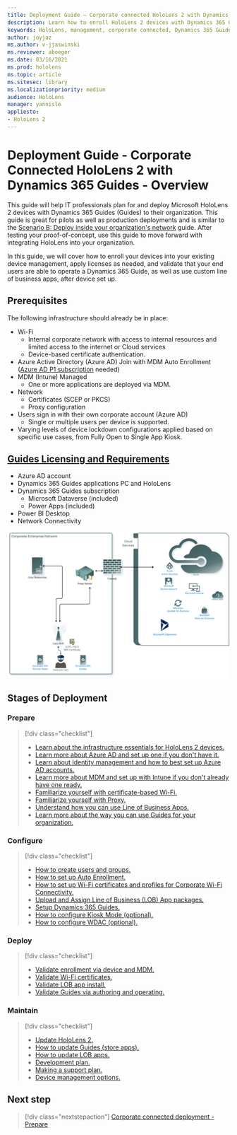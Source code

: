 ```yaml
---
title: Deployment Guide – Corporate connected HoloLens 2 with Dynamics 365 Guides - Overview
description: Learn how to enroll HoloLens 2 devices with Dynamics 365 Guides over a corporate Connected network.
keywords: HoloLens, management, corporate connected, Dynamics 365 Guides, AAD, Azure AD, MDM, Mobile Device Management
author: joyjaz
ms.author: v-jjaswinski
ms.reviewer: aboeger
ms.date: 03/16/2021
ms.prod: hololens
ms.topic: article
ms.sitesec: library
ms.localizationpriority: medium
audience: HoloLens
manager: yannisle
appliesto:
- HoloLens 2
---
```


# Deployment Guide - Corporate Connected HoloLens 2 with Dynamics 365 Guides - Overview

This guide will help IT professionals plan for and deploy Microsoft HoloLens 2 devices with Dynamics 365 Guides (Guides) to their organization. This guide is great for pilots as well as production deployments and is similar to the [Scenario B: Deploy inside your organization's network](https://docs.microsoft.com/hololens/common-scenarios#scenario-b-deploy-inside-your-organizations-network) guide. After testing your proof-of-concept, use this guide to move forward with integrating HoloLens into your organization.

In this guide, we will cover how to enroll your devices into your existing device management, apply licenses as needed, and validate that your end users are able to operate a Dynamics 365 Guide, as well as use custom line of business apps, after device set up. 

## Prerequisites

The following infrastructure should already be in place:
- Wi-Fi
    - Internal corporate network with access to internal resources and limited access to the internet or Cloud services
    - Device-based certificate authentication.
- Azure Active Directory (Azure AD) Join with MDM Auto Enrollment ([Azure AD P1 subscription](https://docs.microsoft.com/azure/active-directory/fundamentals/active-directory-whatis) needed)
- MDM (Intune) Managed
    - One or more applications are deployed via MDM.
- Network 
    - Certificates (SCEP or PKCS)
    - Proxy configuration
- Users sign in with their own corporate account (Azure AD)
    - Single or multiple users per device is supported.
- Varying levels of device lockdown configurations applied based on specific use cases, from Fully Open to Single App Kiosk.

## [Guides Licensing and Requirements](https://docs.microsoft.com/dynamics365/mixed-reality/guides/requirements#licensing-and-product-requirements)
- Azure AD account
- Dynamics 365 Guides applications PC and HoloLens
- Dynamics 365 Guides subscription
    - Microsoft Dataverse (included)
    - Power Apps (included)
- Power BI Desktop
- Network Connectivity

![Corp connected network diagram](./images/corpconnected-diagHL2-guides.png)

## Stages of Deployment
### Prepare
> [!div class="checklist"]
>- [Learn about the infrastructure essentials for HoloLens 2 devices.](hololens2-corp-connected-prepare.md#infrastructure-essentials)
>- [Learn more about Azure AD and set up one if you don't have it.](hololens2-corp-connected-prepare.md#azure-active-directory)
>- [Learn about Identity management and how to best set up Azure AD accounts.](hololens2-corp-connected-prepare.md#identity-management)
>- [Learn more about MDM and set up with Intune if you don't already have one ready.](hololens2-corp-connected-prepare.md#mobile-device-management)
>- [Familiarize yourself with certificate-based Wi-Fi.](hololens2-corp-connected-prepare.md#certificates)
>- [Familiarize yourself with Proxy.](hololens2-corp-connected-prepare.md#proxy)
>- [Understand how you can use Line of Business Apps.](hololens2-corp-connected-prepare.md#line-of-business-apps)
>- [Learn more about the way you can use Guides for your organization.](hololens2-corp-connected-prepare.md#guides-playbook)
### Configure
> [!div class="checklist"]
>- [How to create users and groups.](hololens2-corp-connected-configure.md#azure-users-and-groups)
>- [How to set up Auto Enrollment.](hololens2-corp-connected-configure.md#auto-enrollment-on-hololens-2)
>- [How to set up Wi-Fi certificates and profiles for Corporate Wi-Fi Connectivity.](hololens2-corp-connected-configure.md#corporate-wi-fi-connectivity)
>- [Upload and Assign Line of Business (LOB) App packages.](hololens2-corp-connected-configure.md#app-deployment)
>- [Setup Dynamics 365 Guides.](hololens2-corp-connected-configure.md#setup-guides-application-licenses-dataverse-and-authoring)
>- [How to configure Kiosk Mode (optional).](hololens2-corp-connected-configure.md#optional-kiosk-mode)
>- [How to configure WDAC (optional).](hololens2-corp-connected-configure.md#optional-wdac)
### Deploy
> [!div class="checklist"]
>-	[Validate enrollment via device and MDM.](hololens2-corp-connected-deploy.md#enrollment-validation)
>-	[Validate Wi-Fi certificates.](hololens2-corp-connected-deploy.md#wi-fi-certificate-validation)
>-	[Validate LOB app install.](hololens2-corp-connected-deploy.md#validate-lob-app-install)
>-	[Validate Guides via authoring and operating.](hololens2-corp-connected-deploy.md#validate-dynamics-365-guides)
### Maintain
> [!div class="checklist"]
>- [Update HoloLens 2.](hololens2-corp-connected-maintain.md#update-hololens)
>- [How to update Guides (store apps).](hololens2-corp-connected-maintain.md#how-to-update-dynamics-365-guides-and-other-store-apps)
>- [How to update LOB apps.](hololens2-corp-connected-maintain.md#how-to-update-lob-apps) 
>- [Development plan.](hololens2-corp-connected-maintain.md#development-plan) 
>- [Making a support plan.](hololens2-corp-connected-maintain.md#support-plan)
>- [Device management options.](hololens2-corp-connected-maintain.md#device-management)

## Next step 
> [!div class="nextstepaction"]
> [Corporate connected deployment - Prepare](hololens2-corp-connected-prepare.md)
